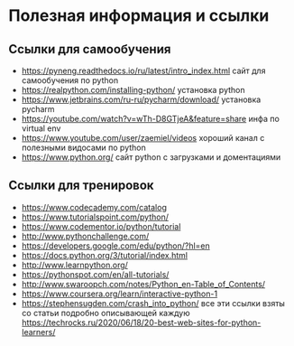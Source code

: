 # Полезная информация и ссылки

## Ссылки для самообучения

* https://pyneng.readthedocs.io/ru/latest/intro_index.html
сайт для самообучения по python
* https://realpython.com/installing-python/ установка python
* https://www.jetbrains.com/ru-ru/pycharm/download/ установка pycharm
* https://youtube.com/watch?v=wTh-D8GTjeA&feature=share инфа по virtual env
* https://www.youtube.com/user/zaemiel/videos хороший канал с полезными видосами по python
* https://www.python.org/ сайт python с загрузками и доментациями



## Ссылки для тренировок
* https://www.codecademy.com/catalog
* https://www.tutorialspoint.com/python/
* https://www.codementor.io/python/tutorial
* http://www.pythonchallenge.com/
* https://developers.google.com/edu/python/?hl=en
* https://docs.python.org/3/tutorial/index.html
* http://www.learnpython.org/
* https://pythonspot.com/en/all-tutorials/
* http://www.swaroopch.com/notes/Python_en-Table_of_Contents/
* https://www.coursera.org/learn/interactive-python-1
* https://stephensugden.com/crash_into_python/
все эти ссылки взяты со статьи подробно описывающей каждую
  https://techrocks.ru/2020/06/18/20-best-web-sites-for-python-learners/
  
